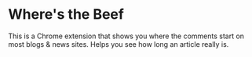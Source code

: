 # Where's the Beef

This is a Chrome extension that shows you where the comments start on most blogs & news sites. Helps you see how long an article really is.